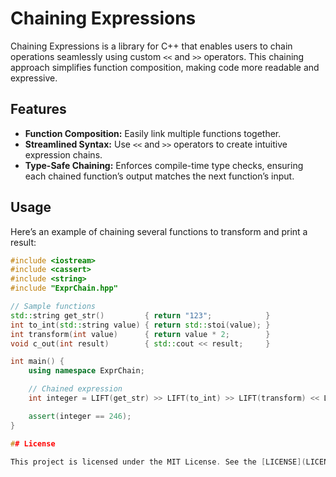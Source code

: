 # Chaining Expressions

Chaining Expressions is a library for C++ that enables users to chain operations seamlessly using custom `<<` and `>>` operators. This chaining approach simplifies function composition, making code more readable and expressive.

## Features

- **Function Composition:** Easily link multiple functions together.
- **Streamlined Syntax:** Use `<<` and `>>` operators to create intuitive expression chains.
- **Type-Safe Chaining:** Enforces compile-time type checks, ensuring each chained function’s output matches the next function’s input.

## Usage

Here’s an example of chaining several functions to transform and print a result:

```cpp
#include <iostream>
#include <cassert>
#include <string>
#include "ExprChain.hpp"

// Sample functions
std::string get_str()         { return "123";            }
int to_int(std::string value) { return std::stoi(value); }
int transform(int value)      { return value * 2;        }
void c_out(int result)        { std::cout << result;     }

int main() {
    using namespace ExprChain;

    // Chained expression
    int integer = LIFT(get_str) >> LIFT(to_int) >> LIFT(transform) << LIFT(c_out);

    assert(integer == 246);
}

## License

This project is licensed under the MIT License. See the [LICENSE](LICENSE) file for details.
